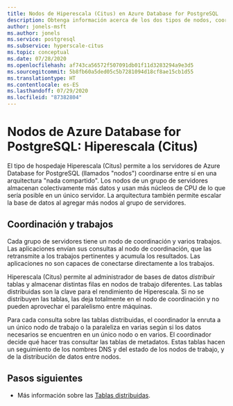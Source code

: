 ```yaml
---
title: Nodos de Hiperescala (Citus) en Azure Database for PostgreSQL
description: Obtenga información acerca de los dos tipos de nodos, coordinador y trabajadores, en un grupo de servidores de Azure Database for PostgreSQL.
author: jonels-msft
ms.author: jonels
ms.service: postgresql
ms.subservice: hyperscale-citus
ms.topic: conceptual
ms.date: 07/28/2020
ms.openlocfilehash: af743ca56572f507091db01f11d3283294a9e3d5
ms.sourcegitcommit: 5b8fb60a5ded05c5b7281094d18cf8ae15cb1d55
ms.translationtype: HT
ms.contentlocale: es-ES
ms.lasthandoff: 07/29/2020
ms.locfileid: "87382804"
---
```

# <a name="nodes-in-azure-database-for-postgresql--hyperscale-citus"></a>Nodos de Azure Database for PostgreSQL: Hiperescala (Citus)

El tipo de hospedaje Hiperescala (Citus) permite a los servidores de Azure Database for PostgreSQL (llamados "nodos") coordinarse entre sí en una arquitectura "nada compartido". Los nodos de un grupo de servidores almacenan colectivamente más datos y usan más núcleos de CPU de lo que sería posible en un único servidor. La arquitectura también permite escalar la base de datos al agregar más nodos al grupo de servidores.

## <a name="coordinator-and-workers"></a>Coordinación y trabajos

Cada grupo de servidores tiene un nodo de coordinación y varios trabajos. Las aplicaciones envían sus consultas al nodo de coordinación, que las retransmite a los trabajos pertinentes y acumula los resultados. Las aplicaciones no son capaces de conectarse directamente a los trabajos.

Hiperescala (Citus) permite al administrador de bases de datos *distribuir* tablas y almacenar distintas filas en nodos de trabajo diferentes. Las tablas distribuidas son la clave para el rendimiento de Hiperescala. Si no se distribuyen las tablas, las deja totalmente en el nodo de coordinación y no pueden aprovechar el paralelismo entre máquinas.

Para cada consulta sobre las tablas distribuidas, el coordinador la enruta a un único nodo de trabajo o la paraleliza en varias según si los datos necesarios se encuentren en un único nodo o en varios. El coordinador decide qué hacer tras consultar las tablas de metadatos. Estas tablas hacen un seguimiento de los nombres DNS y del estado de los nodos de trabajo, y de la distribución de datos entre nodos.

## <a name="next-steps"></a>Pasos siguientes
- Más información sobre las [Tablas distribuidas](concepts-hyperscale-distributed-data.md).
